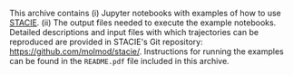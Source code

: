 This archive contains
(i) Jupyter notebooks with examples of how to use [STACIE](https://github.com/molmod/stacie).
(ii) The output files needed to execute the example notebooks.
Detailed descriptions and input files with which trajectories can be reproduced
are provided in STACIE's Git repository: <https://github.com/molmod/stacie/>.
Instructions for running the examples can be found in the `README.pdf` file included in this archive.
